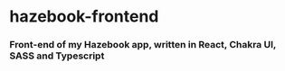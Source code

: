 # hazebook-frontend

### Front-end of my Hazebook app, written in React, Chakra UI, SASS and Typescript
